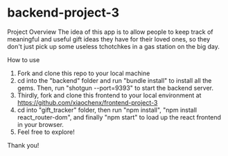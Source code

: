 # backend-project-3

Project Overview
The idea of this app is to allow people to keep track of meaningful and useful gift ideas they have for their loved ones, so they don't just pick up some useless tchotchkes in a gas station on the big day.

How to use

1. Fork and clone this repo to your local machine
2. cd into the "backend" folder and run "bundle install" to install all the gems.
   Then, run "shotgun --port=9393" to start the backend server.
3. Thirdly, fork and clone this frontend to your local environment at https://github.com/xiaochenx/frontend-project-3
4. cd into "gift_tracker" folder, then run "npm install", "npm install react_router-dom", and finally "npm start" to load up the react frontend in your browser.
5. Feel free to explore!

Thank you!
